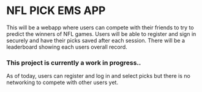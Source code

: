 # NFL PICK EMS APP
This will be a webapp where users can compete with their friends to try to predict the winners of NFL games.
Users will be able to register and sign in securely and have their picks saved after each session.
There will be a leaderboard showing each users overall record.

### This project is currently a work in progress.. 
As of today, users can register and log in and select picks but there is no networking to compete with other users yet.

